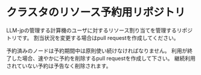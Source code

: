 # クラスタのリソース予約用リポジトリ

LLM-jpの管理する計算機のユーザに対するリソース割り当てを管理するリポジトリです。
割当状況を変更する場合はpull requestを作成してください。

予約済みのノードは予約期間中は原則使い続けなければなりません。
利用が終了した場合、速やかに予約を削除するpull requestを作成して下さい。
継続利用されていない予約は予告なく削除されます。
